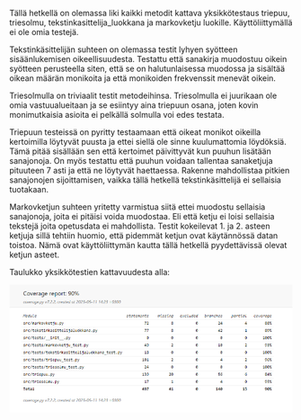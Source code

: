 Tällä hetkellä on olemassa liki kaikki metodit kattava yksikkötestaus triepuu, triesolmu, tekstinkasittelija_luokkana ja markovketju luokille. Käyttöliittymällä
ei ole omia testejä.

Tekstinkäsittelijän suhteen on olemassa testit lyhyen syötteen sisäänlukemisen oikeellisuudesta. Testattu että sanakirja muodostuu oikein syötteen perusteella siten, että se on halutunlaisessa muodossa ja sisältää oikean määrän monikoita ja että monikoiden frekvenssit menevät oikein. 

Triesolmulla on triviaalit testit metodeihinsa. Triesolmulla ei juurikaan ole omia vastuualueitaan ja se esiintyy aina triepuun osana, joten kovin monimutkaisia asioita ei pelkällä solmulla voi edes testata.

Triepuun testeissä on pyritty testaamaan että oikeat monikot oikeilla kertoimilla löytyvät puusta ja ettei siellä ole sinne kuulumattomia löydöksiä. Tämä pitää sisällään sen että kertoimet päivittyvät kun puuhun lisätään sanajonoja. On myös testattu että puuhun voidaan tallentaa sanaketjuja pituuteen 7 asti ja että ne löytyvät haettaessa. Rakenne mahdollistaa pitkien sanajonojen sijoittamisen, vaikka tällä hetkellä tekstinkäsittelijä ei sellaisia tuotakaan.

Markovketjun suhteen yritetty varmistua siitä ettei muodostu sellaisia sanajonoja, joita ei pitäisi voida muodostaa. Eli että ketju ei loisi sellaisia tekstejä joita
opetusdata ei mahdollista. Testit kokeilevat 1. ja 2. asteen ketjuja sillä tehtiin huomio, että pidemmät ketjun ovat käytännössä datan toistoa. Nämä ovat käyttöliittymän
kautta tällä hetkellä pyydettävissä olevat ketjun asteet.

Taulukko yksikkötestien kattavuudesta alla:

![coverage_report](https://github.com/arolaeemil/tiralabra/blob/main/kuvat/testikattavuus.PNG)
